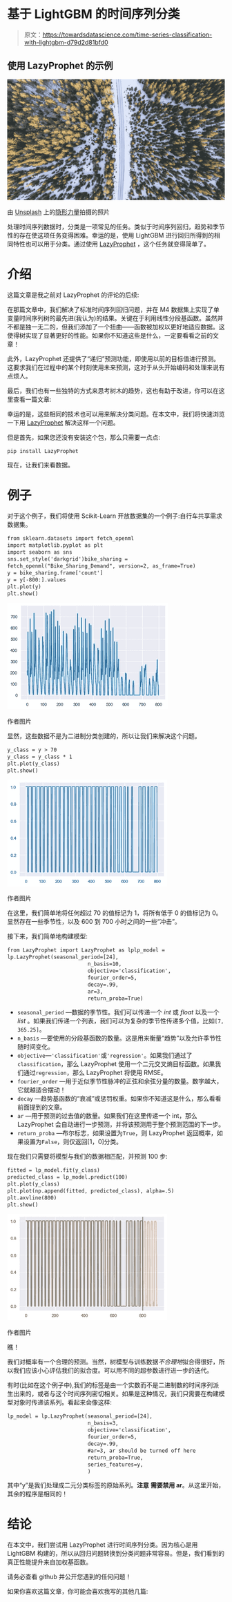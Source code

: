 # 基于 LightGBM 的时间序列分类

> 原文：<https://towardsdatascience.com/time-series-classification-with-lightgbm-d79d2d81bfd0>

## 使用 LazyProphet 的示例

![](img/48389f15f0ea32d9b09100080b5001a4.png)

由 [Unsplash](https://unsplash.com/s/photos/colorful-trees?utm_source=unsplash&utm_medium=referral&utm_content=creditCopyText) 上的[隐形力量](https://unsplash.com/@invisiblepower?utm_source=unsplash&utm_medium=referral&utm_content=creditCopyText)拍摄的照片

处理时间序列数据时，分类是一项常见的任务。类似于时间序列回归，趋势和季节性的存在使这项任务变得困难。幸运的是，使用 LightGBM 进行回归所得到的相同特性也可以用于分类。通过使用 [LazyProphet](https://github.com/tblume1992/LazyProphet) ，这个任务就变得简单了。

# 介绍

这篇文章是我之前对 LazyProphet 的评论的后续:

</lazyprophet-time-series-forecasting-with-lightgbm-3745bafe5ce5>  

在那篇文章中，我们解决了标准时间序列回归问题，并在 M4 数据集上实现了单变量时间序列树的最先进(我认为)的结果。关键在于利用线性分段基函数。虽然并不都是独一无二的，但我们添加了一个扭曲——函数被加权以更好地适应数据。这使得树实现了显著更好的性能。如果你不知道这些是什么，一定要看看之前的文章！

此外，LazyProphet 还提供了“递归”预测功能，即使用以前的目标值进行预测。这要求我们在过程中的某个时刻使用未来预测，这对于从头开始编码和处理来说有点烦人。

最后，我们也有一些独特的方式来思考树木的趋势，这也有助于改进，你可以在这里查看一篇文章:

</handling-trends-in-tree-based-time-series-forecasting-fea5e4c066fb>  

幸运的是，这些相同的技术也可以用来解决分类问题。在本文中，我们将快速浏览一下用 [LazyProphet](https://github.com/tblume1992/LazyProphet) 解决这样一个问题。

但是首先，如果您还没有安装这个包，那么只需要一点点:

```
pip install LazyProphet
```

现在，让我们来看数据。

# 例子

对于这个例子，我们将使用 Scikit-Learn 开放数据集的一个例子:自行车共享需求数据集。

```
from sklearn.datasets import fetch_openml
import matplotlib.pyplot as plt
import seaborn as sns
sns.set_style('darkgrid')bike_sharing = fetch_openml("Bike_Sharing_Demand", version=2, as_frame=True)
y = bike_sharing.frame['count']
y = y[-800:].values
plt.plot(y)
plt.show()
```

![](img/5a82832d5fc84298061c165dc7ba74dd.png)

作者图片

显然，这些数据不是为二进制分类创建的，所以让我们来解决这个问题。

```
y_class = y > 70
y_class = y_class * 1
plt.plot(y_class)
plt.show()
```

![](img/127a2307b217dc0de955b9658cd3badb.png)

作者图片

在这里，我们简单地将任何超过 70 的值标记为 1，将所有低于 0 的值标记为 0。显然存在一些季节性，以及 600 到 700 小时之间的一些“冲击”。

接下来，我们简单地构建模型:

```
from LazyProphet import LazyProphet as lplp_model = lp.LazyProphet(seasonal_period=[24],
                          n_basis=10,
                          objective='classification',
                          fourier_order=5,
                          decay=.99,
                          ar=3,
                          return_proba=True)
```

*   `seasonal_period` —数据的季节性。我们可以传递一个 *int* 或 *float* 以及一个 *list* 。如果我们传递一个列表，我们可以为复杂的季节性传递多个值，比如`[7, 365.25]`。
*   `n_basis` —要使用的分段基函数的数量。这是用来衡量“趋势”以及允许季节性随时间变化。
*   `objective`—`'classification'`或`'regression'`。如果我们通过了`classification`，那么 LazyProphet 使用一个二元交叉熵目标函数。如果我们通过`regression`，那么 LazyProphet 将使用 RMSE。
*   `fourier_order` —用于近似季节性脉冲的正弦和余弦分量的数量。数字越大，它就越适合摆动！
*   `decay` —趋势基函数的“衰减”或惩罚权重。如果你不知道这是什么，那么看看前面提到的文章。
*   `ar` —用于预测的过去值的数量。如果我们在这里传递一个 int，那么 LazyProphet 会自动进行一步预测，并将该预测用于整个预测范围的下一步。
*   `return_proba` —布尔标志，如果设置为`True`，则 LazyProphet 返回概率，如果设置为`False`，则仅返回[1，0]分类。

现在我们只需要将模型与我们的数据相匹配，并预测 100 步:

```
fitted = lp_model.fit(y_class)
predicted_class = lp_model.predict(100)
plt.plot(y_class)
plt.plot(np.append(fitted, predicted_class), alpha=.5)
plt.axvline(800)
plt.show()
```

![](img/4e29255a8b9ae488b2fa9b44432b09ac.png)

作者图片

瞧！

我们对概率有一个合理的预测。当然，树模型与训练数据*不合理地*拟合得很好，所以我们应该小心评估我们的拟合度。可以用不同的超参数进行进一步的迭代。

有时(比如在这个例子中),我们的标签是由一个实数而不是二进制数的时间序列派生出来的，或者与这个时间序列密切相关。如果是这种情况，我们只需要在构建模型对象时传递该系列。看起来会像这样:

```
lp_model = lp.LazyProphet(seasonal_period=[24],
                          n_basis=3,
                          objective='classification',
                          fourier_order=5,
                          decay=.99,
                          #ar=3, ar should be turned off here
                          return_proba=True,
                          series_features=y,
                          )
```

其中“y”是我们处理成二元分类标签的原始系列。**注意** **需要禁用 ar**。从这里开始，其余的程序是相同的！

# 结论

在本文中，我们尝试用 LazyProphet 进行时间序列分类。因为核心是用 LightGBM 构建的，所以从回归问题转换到分类问题非常容易。但是，我们看到的真正性能提升来自加权基函数。

请务必查看 github 并公开您遇到的任何问题！

如果你喜欢这篇文章，你可能会喜欢我写的其他几篇:

</gradient-boosted-arima-for-time-series-forecasting-e093f80772f6>  </thymeboost-a0529353bf34> 